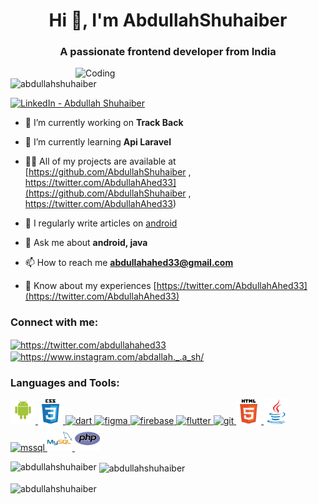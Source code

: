 <h1 align="center">Hi 👋, I'm AbdullahShuhaiber</h1>
<h3 align="center">A passionate frontend developer from India</h3>
<img align="right" alt="Coding" width="400" src="https://camo.githubusercontent.com/8bf6f6d78abc81fcf9c49f10649423e73ea44bc248e83aaae8759d401c829a84/68747470733a2f2f70687973696373677572756b756c2e66696c65732e776f726470726573732e636f6d2f323031392f30322f6368617261637465722d312e676966">

<p align="left"> <img src="https://komarev.com/ghpvc/?username=abdullahshuhaiber&label=Profile%20views&color=0e75b6&style=flat" alt="abdullahshuhaiber" /> </p>

<p align="left">
  <a href="https://www.linkedin.com/in/abdullah-shuhaiber-767942276/" target="_blank">
    <img src="https://img.shields.io/badge/LinkedIn-Follow-blue?logo=linkedin&style=for-the-badge" alt="LinkedIn - Abdullah Shuhaiber" />
  </a>
</p>


- 🔭 I’m currently working on **Track Back**

- 🌱 I’m currently learning **Api Laravel**

- 👨‍💻 All of my projects are available at [https://github.com/AbdullahShuhaiber , https://twitter.com/AbdullahAhed33](https://github.com/AbdullahShuhaiber , https://twitter.com/AbdullahAhed33)

- 📝 I regularly write articles on [android](android)

- 💬 Ask me about **android, java**

- 📫 How to reach me **abdullahahed33@gmail.com**

- 📄 Know about my experiences [https://twitter.com/AbdullahAhed33](https://twitter.com/AbdullahAhed33)

<h3 align="left">Connect with me:</h3>
<p align="left">
<a href="https://twitter.com/https://twitter.com/abdullahahed33" target="blank"><img align="center" src="https://raw.githubusercontent.com/rahuldkjain/github-profile-readme-generator/master/src/images/icons/Social/twitter.svg" alt="https://twitter.com/abdullahahed33" height="30" width="40" /></a>
<a href="https://instagram.com/https://www.instagram.com/abdallah._.a_sh/" target="blank"><img align="center" src="https://raw.githubusercontent.com/rahuldkjain/github-profile-readme-generator/master/src/images/icons/Social/instagram.svg" alt="https://www.instagram.com/abdallah._.a_sh/" height="30" width="40" /></a>
</p>

<h3 align="left">Languages and Tools:</h3>
<p align="left"> <a href="https://developer.android.com" target="_blank" rel="noreferrer"> <img src="https://raw.githubusercontent.com/devicons/devicon/master/icons/android/android-original-wordmark.svg" alt="android" width="40" height="40"/> </a> <a href="https://www.w3schools.com/css/" target="_blank" rel="noreferrer"> <img src="https://raw.githubusercontent.com/devicons/devicon/master/icons/css3/css3-original-wordmark.svg" alt="css3" width="40" height="40"/> </a> <a href="https://dart.dev" target="_blank" rel="noreferrer"> <img src="https://www.vectorlogo.zone/logos/dartlang/dartlang-icon.svg" alt="dart" width="40" height="40"/> </a> <a href="https://www.figma.com/" target="_blank" rel="noreferrer"> <img src="https://www.vectorlogo.zone/logos/figma/figma-icon.svg" alt="figma" width="40" height="40"/> </a> <a href="https://firebase.google.com/" target="_blank" rel="noreferrer"> <img src="https://www.vectorlogo.zone/logos/firebase/firebase-icon.svg" alt="firebase" width="40" height="40"/> </a> <a href="https://flutter.dev" target="_blank" rel="noreferrer"> <img src="https://www.vectorlogo.zone/logos/flutterio/flutterio-icon.svg" alt="flutter" width="40" height="40"/> </a> <a href="https://git-scm.com/" target="_blank" rel="noreferrer"> <img src="https://www.vectorlogo.zone/logos/git-scm/git-scm-icon.svg" alt="git" width="40" height="40"/> </a> <a href="https://www.w3.org/html/" target="_blank" rel="noreferrer"> <img src="https://raw.githubusercontent.com/devicons/devicon/master/icons/html5/html5-original-wordmark.svg" alt="html5" width="40" height="40"/> </a> <a href="https://www.java.com" target="_blank" rel="noreferrer"> <img src="https://raw.githubusercontent.com/devicons/devicon/master/icons/java/java-original.svg" alt="java" width="40" height="40"/> </a> <a href="https://www.microsoft.com/en-us/sql-server" target="_blank" rel="noreferrer"> <img src="https://www.svgrepo.com/show/303229/microsoft-sql-server-logo.svg" alt="mssql" width="40" height="40"/> </a> <a href="https://www.mysql.com/" target="_blank" rel="noreferrer"> <img src="https://raw.githubusercontent.com/devicons/devicon/master/icons/mysql/mysql-original-wordmark.svg" alt="mysql" width="40" height="40"/> </a> <a href="https://www.php.net" target="_blank" rel="noreferrer"> <img src="https://raw.githubusercontent.com/devicons/devicon/master/icons/php/php-original.svg" alt="php" width="40" height="40"/> </a> </p>

<p><img align="left" src="https://github-readme-stats.vercel.app/api/top-langs?username=abdullahshuhaiber&show_icons=true&locale=en&layout=compact" alt="abdullahshuhaiber" /></p>

<p>&nbsp;<img align="center" src="https://github-readme-stats.vercel.app/api?username=abdullahshuhaiber&show_icons=true&locale=en" alt="abdullahshuhaiber" /></p>

<p><img align="center" src="https://github-readme-streak-stats.herokuapp.com/?user=abdullahshuhaiber&" alt="abdullahshuhaiber" /></p>
